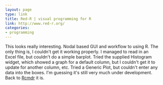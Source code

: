 ```yaml
---
layout: page
type: link
title: Red-R | visual programming for R
link: http://www.red-r.org/
categories: 
- programming
---
```

This looks really interesting. Nodal based GUI and workflow to using R. The only thing is, I couldn't get it working properly. I managed to read in an Excel file, but couldn't do a simple barplot. Tried the supplied Histogram widget, which showed a graph for a default column, but I couldn't get it to update for another column, etc. Tried a Generic Plot, but couldn't enter any data into the boxes. I'm guessing it's still very much under development. Back to [Rcmdr](http://rcommander.com/) it is.
